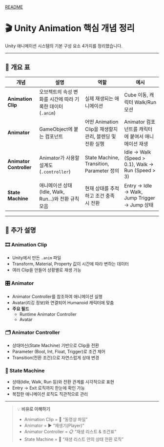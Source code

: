 [README](../README.md)
# 🎬 Unity Animation 핵심 개념 정리

Unity 애니메이션 시스템의 기본 구성 요소 4가지를 정리했습니다.

---

## 📑 개요 표

| 개념 | 설명 | 역할 | 예시 |
|------|------|------|------|
| **Animation Clip** | 오브젝트의 속성 변화를 시간에 따라 기록한 데이터 (`.anim`) | 실제 재생되는 애니메이션 | Cube 이동, 캐릭터 Walk/Run 모션 |
| **Animator** | GameObject에 붙는 컴포넌트 | 어떤 Animation Clip을 재생할지 관리, 블렌딩 및 전환 실행 | Animator 컴포넌트를 캐릭터에 붙여서 애니메이션 재생 |
| **Animator Controller** | Animator가 사용할 설계도 (`.controller`) | State Machine, Transition, Parameter 정의 | Idle → Walk (Speed > 0.1), Walk → Run (Speed > 3) |
| **State Machine** | 애니메이션 상태(Idle, Walk, Run...)와 전환 규칙 모음 | 현재 상태를 추적하고 조건 충족 시 전환 | Entry → Idle → Walk, Jump Trigger → Jump 상태 |

---

## 📝 추가 설명

### 🎞️ Animation Clip
- Unity에서 만든 `.anim` 파일
- Transform, Material, Property 값이 시간에 따라 변하는 데이터
- 여러 Clip을 만들어 상황별로 재생 가능

### 🎛️ Animator
- Animator Controller를 참조하여 애니메이션 실행
- Avatar(리깅 정보)와 연결되어 Humanoid 캐릭터에 맞춤
- **주요 필드**  
  - Runtime Animator Controller  
  - Avatar  

### 🗂️ Animator Controller
- 상태머신(State Machine) 기반으로 Clip을 전환
- Parameter (Bool, Int, Float, Trigger)로 조건 제어
- Transition(전환 조건)으로 자연스럽게 상태 변경

### 🔀 State Machine
- 상태(Idle, Walk, Run 등)와 전환 관계를 시각적으로 표현
- Entry → Exit 로직까지 한눈에 확인 가능
- 복잡한 애니메이션 로직도 직관적으로 관리

---

> 💡 **비유로 이해하기**
> - Animation Clip = 🎥 “동영상 파일”
> - Animator = ▶️ “재생기(Player)”
> - Animator Controller = 📋 “재생 리스트 & 조건표”
> - State Machine = 🔀 “재생 리스트 안의 상태 전환 로직”
